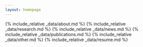 ```yaml
---
layout: homepage
---
```


{% include_relative _data/about.md %}
{% include_relative _data/research.md %}
{% include_relative _data/news.md %}
{% include_relative _data/publications.md %}
{% include_relative _data/other.md %}
{% include_relative _data/resume.md %}
